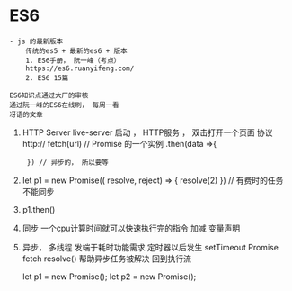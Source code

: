 # ES6
    - js 的最新版本
        传统的es5 + 最新的es6 + 版本
        1. ES6手册， 阮一峰（考点）
        https://es6.ruanyifeng.com/
        2. ES6 15篇

    ES6知识点通过大厂的审核
    通过阮一峰的ES6在线刷， 每周一看
    冴语的文章

1. HTTP Server
    live-server 启动 ， HTTP服务 ， 双击打开一个页面
    协议 http://
    fetch(url)  // Promise 的一个实例
        .then(data =>{

        }) // 异步的， 所以要等
2. let p1 = new Promise(( resolve, reject) => {
    resolve(2)
})    // 有费时的任务 不能同步

3. p1.then()
4. 同步
    一个cpu计算时间就可以快速执行完的指令   加减 变量声明
5. 异步， 多线程
    发端于耗时功能需求
    定时器以后发生  setTimeout
    Promise     fetch
    resolve() 帮助异步任务被解决 回到执行流

    let p1 = new Promise();
    let p2 = new Promise();